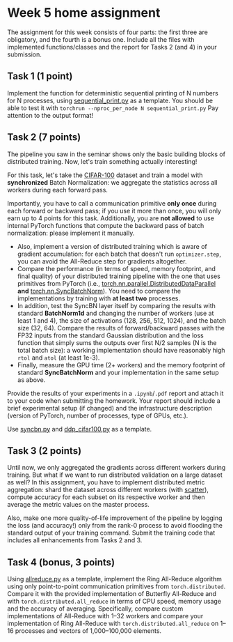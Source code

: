 # Week 5 home assignment

The assignment for this week consists of four parts: the first three are obligatory, and the fourth is a bonus one.
Include all the files with implemented functions/classes and the report for Tasks 2 (and 4) in your submission.

## Task 1 (1 point)

Implement the function for deterministic sequential printing of N numbers for N processes,
using [sequential_print.py](./sequential_print.py) as a template. 
You should be able to test it with `torchrun --nproc_per_node N sequential_print.py`
Pay attention to the output format!

## Task 2 (7 points)

The pipeline you saw in the seminar shows only the basic building blocks of distributed training. Now, let's train
something actually interesting!

For this task, let's take the [CIFAR-100](https://pytorch.org/vision/0.8/datasets.html#torchvision.datasets.CIFAR100)
dataset and train a model with **synchronized** Batch Normalization: we aggregate the statistics across all workers 
during each forward pass. 

Importantly, you have to call a communication primitive **only once** during each forward or backward pass; 
if you use it more than once, you will only earn up to 4 points for this task.
Additionally, you are **not allowed** to use internal PyTorch functions that compute the backward pass
of batch normalization: please implement it manually.

* Also, implement a version of distributed training which is aware of gradient accumulation:
for each batch that doesn't run `optimizer.step`, you can avoid the All-Reduce step for gradients altogether.
* Compare the performance (in terms of speed, memory footprint, and final quality) of your distributed training 
pipeline with the one that uses primitives from PyTorch (i.e., [torch.nn.parallel.DistributedDataParallel](https://pytorch.org/docs/stable/nn.html#torch.nn.parallel.DistributedDataParallel) **and** [torch.nn.SyncBatchNorm](https://pytorch.org/docs/stable/generated/torch.nn.SyncBatchNorm.html)). 
You need to compare the implementations by training with **at least two** processes.
* In addition, test the SyncBN layer itself by comparing the results with standard **BatchNorm1d** and changing 
the number of workers (use at least 1 and 4), the size of activations (128, 256, 512, 1024), and the batch size (32, 64). 
Compare the results of forward/backward passes with the FP32 inputs from the standard Gaussian distribution and 
the loss function that simply sums the outputs over first N/2 samples (N is the total batch size): 
a working implementation should have reasonably high `rtol` and `atol` (at least 1e-3).
* Finally, measure the GPU time (2+ workers) and the memory footprint of standard **SyncBatchNorm** 
and your implementation in the same setup as above.

Provide the results of your experiments in a `.ipynb`/`.pdf` report and attach it to your code 
when submitting the homework. Your report should include a brief experimental setup (if changed) 
and the infrastructure description (version of PyTorch, number of processes, type of GPUs, etc.).

Use [syncbn.py](./syncbn.py) and [ddp_cifar100.py](./ddp_cifar100.py) as a template. 

## Task 3 (2 points)

Until now, we only aggregated the gradients across different workers during training. But what if we want to run
distributed validation on a large dataset as well? In this assignment, you have to implement distributed metric
aggregation: shard the dataset across different workers (with [scatter](https://pytorch.org/docs/stable/distributed.html#torch.distributed.scatter)), compute accuracy for each subset on 
its respective worker and then average the metric values on the master process.

Also, make one more quality-of-life improvement of the pipeline by logging the loss (and accuracy!) 
only from the rank-0 process to avoid flooding the standard output of your training command. 
Submit the training code that includes all enhancements from Tasks 2 and 3.

## Task 4 (bonus, 3 points)

Using [allreduce.py](./allreduce.py) as a template, implement the Ring All-Reduce algorithm
using only point-to-point communication primitives from `torch.distributed`. 
Compare it with the provided implementation of Butterfly All-Reduce
and with `torch.distributed.all_reduce` in terms of CPU speed, memory usage and the accuracy of averaging. 
Specifically, compare custom implementations of All-Reduce with 1–32 workers and compare your implementation of 
Ring All-Reduce with `torch.distributed.all_reduce` on 1–16 processes and vectors of 1,000–100,000 elements.

